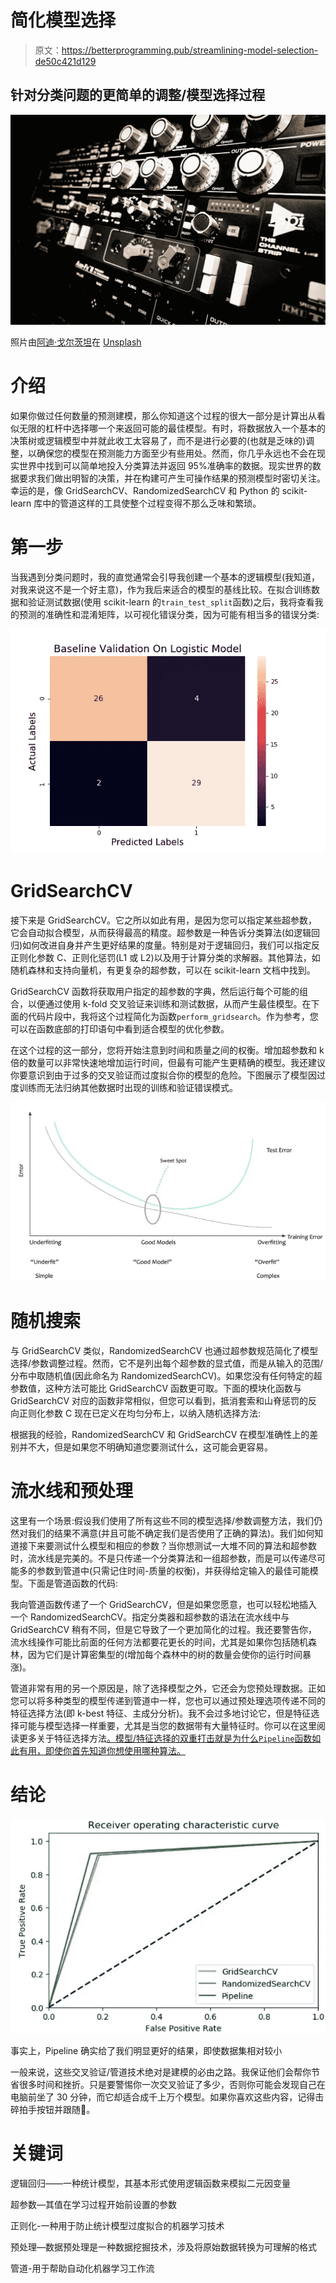 # 简化模型选择

> 原文：<https://betterprogramming.pub/streamlining-model-selection-de50c421d129>

## 针对分类问题的更简单的调整/模型选择过程

![](img/edea731a07c38687dfee0585eeb6c6bb.png)

照片由[阿迪·戈尔茨坦](https://unsplash.com/@adigold1?utm_source=unsplash&utm_medium=referral&utm_content=creditCopyText)在 [Unsplash](https://unsplash.com/search/photos/dials?utm_source=unsplash&utm_medium=referral&utm_content=creditCopyText)

# 介绍

如果你做过任何数量的预测建模，那么你知道这个过程的很大一部分是计算出从看似无限的杠杆中选择哪一个来返回可能的最佳模型。有时，将数据放入一个基本的决策树或逻辑模型中并就此收工太容易了，而不是进行必要的(也就是乏味的)调整，以确保您的模型在预测能力方面至少有些用处。然而，你几乎永远也不会在现实世界中找到可以简单地投入分类算法并返回 95%准确率的数据。现实世界的数据要求我们做出明智的决策，并在构建可产生可操作结果的预测模型时密切关注。幸运的是，像 GridSearchCV、RandomizedSearchCV 和 Python 的 scikit-learn 库中的管道这样的工具使整个过程变得不那么乏味和繁琐。

# 第一步

当我遇到分类问题时，我的直觉通常会引导我创建一个基本的逻辑模型(我知道，对我来说这不是一个好主意)，作为我后来适合的模型的基线比较。在拟合训练数据和验证测试数据(使用 scikit-learn 的`train_test_split`函数)之后，我将查看我的预测的准确性和混淆矩阵，以可视化错误分类，因为可能有相当多的错误分类:

![](img/9c4fc42080d90304239cabc95ad74119.png)

# GridSearchCV

接下来是 GridSearchCV。它之所以如此有用，是因为您可以指定某些超参数，它会自动拟合模型，从而获得最高的精度。超参数是一种告诉分类算法(如逻辑回归)如何改进自身并产生更好结果的度量。特别是对于逻辑回归，我们可以指定反正则化参数 C、正则化惩罚(L1 或 L2)以及用于计算分类的求解器。其他算法，如随机森林和支持向量机，有更复杂的超参数，可以在 scikit-learn 文档中找到。

GridSearchCV 函数将获取用户指定的超参数的字典，然后运行每个可能的组合，以便通过使用 k-fold 交叉验证来训练和测试数据，从而产生最佳模型。在下面的代码片段中，我将这个过程简化为函数`perform_gridsearch`。作为参考，您可以在函数底部的打印语句中看到适合模型的优化参数。

在这个过程的这一部分，您将开始注意到时间和质量之间的权衡。增加超参数和 k 倍的数量可以非常快速地增加运行时间，但最有可能产生更精确的模型。我还建议你要意识到由于过多的交叉验证而过度拟合你的模型的危险。下图展示了模型因过度训练而无法归纳其他数据时出现的训练和验证错误模式。

![](img/288c82b75aa42ce972be5ecd29df6974.png)

# 随机搜索

与 GridSearchCV 类似，RandomizedSearchCV 也通过超参数规范简化了模型选择/参数调整过程。然而，它不是列出每个超参数的显式值，而是从输入的范围/分布中取随机值(因此命名为 RandomizedSearchCV)。如果您没有任何特定的超参数值，这种方法可能比 GridSearchCV 函数更可取。下面的模块化函数与 GridSearchCV 对应的函数非常相似，但您可以看到，抵消套索和山脊惩罚的反向正则化参数 C 现在已定义在均匀分布上，以纳入随机选择方法:

根据我的经验，RandomizedSearchCV 和 GridSearchCV 在模型准确性上的差别并不大，但是如果您不明确知道您要测试什么，这可能会更容易。

# 流水线和预处理

这里有一个场景:假设我们使用了所有这些不同的模型选择/参数调整方法，我们仍然对我们的结果不满意(并且可能不确定我们是否使用了正确的算法)。我们如何知道接下来要测试什么模型和相应的参数？当你想测试一大堆不同的算法和超参数时，流水线是完美的。不是只传递一个分类算法和一组超参数，而是可以传递尽可能多的参数到管道中(只需记住时间-质量的权衡)，并获得给定输入的最佳可能模型。下面是管道函数的代码:

我向管道函数传递了一个 GridSearchCV，但是如果您愿意，也可以轻松地插入一个 RandomizedSearchCV。指定分类器和超参数的语法在流水线中与 GridSearchCV 稍有不同，但是它导致了一个更加简化的过程。我还要警告你，流水线操作可能比前面的任何方法都要花更长的时间，尤其是如果你包括随机森林，因为它们是计算密集型的(增加每个森林中的树的数量会使你的运行时间暴涨)。

管道非常有用的另一个原因是，除了选择模型之外，它还会为您预处理数据。正如您可以将多种类型的模型传递到管道中一样，您也可以通过预处理选项传递不同的特征选择方法(即 k-best 特征、主成分分析)。我不会过多地讨论它，但是特征选择可能与模型选择一样重要，尤其是当您的数据带有大量特征时。你可以在这里阅读更多关于特征选择方法[。模型/特征选择的双重打击就是为什么`Pipeline`函数如此有用，即使你首先知道你想使用哪种算法。](https://medium.com/@madelinemccombe/intro-to-feature-selection-methods-for-data-science-4cae2178a00a)

# 结论

![](img/c5bf993889283fd0e0db9709e4bffcd3.png)

事实上，Pipeline 确实给了我们明显更好的结果，即使数据集相对较小

一般来说，这些交叉验证/管道技术绝对是建模的必由之路。我保证他们会帮你节省很多时间和挫折。只是要警惕你一次交叉验证了多少，否则你可能会发现自己在电脑前坐了 30 分钟，而它却适合成千上万个模型。如果你喜欢这些内容，记得击碎拍手按钮并跟随😤。

# 关键词

逻辑回归——一种统计模型，其基本形式使用逻辑函数来模拟二元因变量

超参数—其值在学习过程开始前设置的参数

正则化-一种用于防止统计模型过度拟合的机器学习技术

预处理—数据预处理是一种数据挖掘技术，涉及将原始数据转换为可理解的格式

管道-用于帮助自动化机器学习工作流
